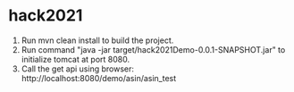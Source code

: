 # hack2021

1. Run mvn clean install to build the project.
2. Run command "java -jar target/hack2021Demo-0.0.1-SNAPSHOT.jar" to initialize tomcat at port 8080.
3. Call the get api using browser: http://localhost:8080/demo/asin/asin_test
